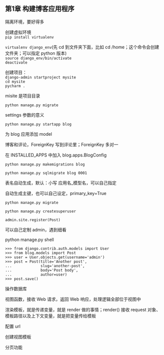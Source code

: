 

## 第1章 构建博客应用程序  
隔离环境，要好得多  

创建虚拟环境  
`pip install virtualenv`  

`virtualenv django_env`(先 cd 到文件夹下面，比如 cd /home；这个命令会创建文件夹；可以指定 python 版本)  
`source django_env/bin/activate`  
`deactivate`  

创建项目：  
`django-admin startproject mysite`  
`cd mysite`  
`pycharm .`  

misite 是项目目录  

`python manage.py migrate`  

settings 参数的意义  

`python manage.py startapp blog`  

为 blog 应用添加 model  

博客和评论，ForeignKey 写到评论里；ForeignKey 多对一  

在 INSTALLED_APPS 中加入 blog.apps.BlogConfig  

`python manage.py makemigrations blog`  

`python manage.py sqlmigrate blog 0001`  

表名自动生成，默认：小写 应用名_模型名，可以自己指定  

自动生成主键，也可以自己设定，primary_key=True  

`python manage.py migrate`  

`python manage.py createsuperuser`  

`admin.site.register(Post)`  

可以自己定制 admin，遇到细看  

python manage.py shell 

    >>> from django.contrib.auth.models import User
    >>> from blog.models import Post
    >>> user = User.objects.get(username='admin')
    >>> post = Post(title='Another post',
    ...             slug='another-post',
    ...             body='Post body',
    ...             author=user)
    >>> post.save()

操作数据库  


视图函数，接收 Web 请求，返回 Web 响应，处理逻辑全部位于视图中  

渲染模板，就是传递变量，就是 render 做的事情；render() 接收 request 对象、模板路径以及上下文变量，就是把变量传给模板  

配置 url  

创建视图模板  

分页功能  
 




